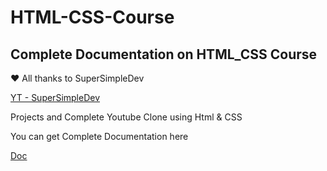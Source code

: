 # HTML-CSS-Course


## Complete Documentation on HTML_CSS Course 
❤️ All thanks to SuperSimpleDev

[YT - SuperSimpleDev](https://www.youtube.com/watch?v=G3e-cpL7ofc&t=10667s)


Projects and Complete Youtube Clone using Html & CSS 

You can get Complete Documentation here 

[Doc](https://docs.google.com/document/d/1X9N55Ny1MzMoAHzNm4TybuEH82qsTWJW7iN-srm47UU/edit)


